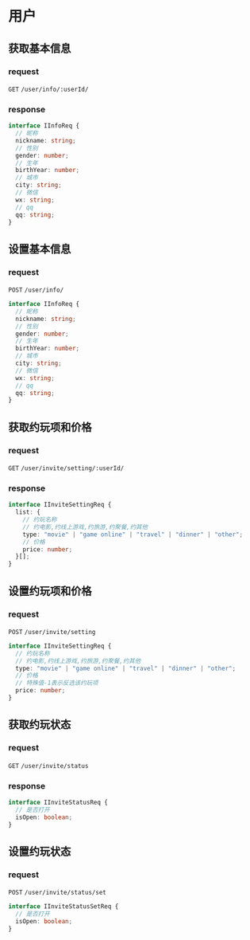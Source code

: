 # 用户

## 获取基本信息

### request

`GET` `/user/info/:userId/`

### response

```typescript
interface IInfoReq {
  // 昵称
  nickname: string;
  // 性别
  gender: number;
  // 生年
  birthYear: number;
  // 城市
  city: string;
  // 微信
  wx: string;
  // qq
  qq: string;
}
```

## 设置基本信息

### request

`POST` `/user/info/`

```typescript
interface IInfoReq {
  // 昵称
  nickname: string;
  // 性别
  gender: number;
  // 生年
  birthYear: number;
  // 城市
  city: string;
  // 微信
  wx: string;
  // qq
  qq: string;
}
```

## 获取约玩项和价格

### request

`GET` `/user/invite/setting/:userId/`

### response

```typescript
interface IInviteSettingReq {
  list: {
    // 约玩名称
    // 约电影,约线上游戏,约旅游,约聚餐,约其他
    type: "movie" | "game online" | "travel" | "dinner" | "other";
    // 价格
    price: number;
  }[];
}
```

## 设置约玩项和价格

### request

`POST` `/user/invite/setting`

```typescript
interface IInviteSettingReq {
  // 约玩名称
  // 约电影,约线上游戏,约旅游,约聚餐,约其他
  type: "movie" | "game online" | "travel" | "dinner" | "other";
  // 价格
  // 特殊值-1表示反选该约玩项
  price: number;
}
```

## 获取约玩状态

### request

`GET` `/user/invite/status`

### response

```typescript
interface IInviteStatusReq {
  // 是否打开
  isOpen: boolean;
}
```

## 设置约玩状态

### request

`POST` `/user/invite/status/set`

```typescript
interface IInviteStatusSetReq {
  // 是否打开
  isOpen: boolean;
}
```
